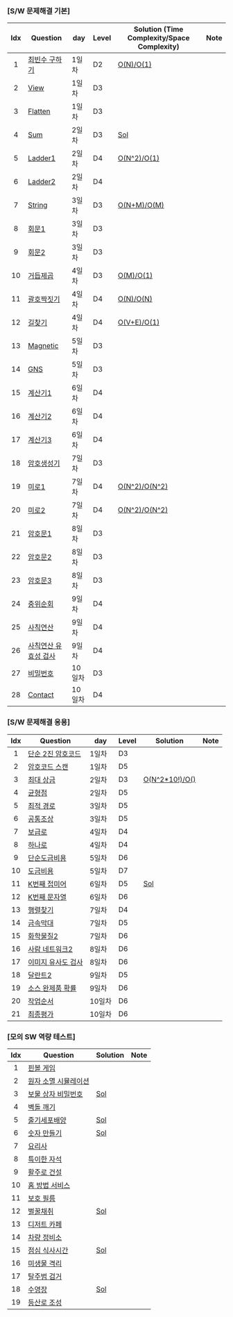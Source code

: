 ### [S/W 문제해결 기본]
| Idx  | Question                                                                                                                                                      | day  | Level | Solution (Time Complexity/Space Complexity)                                                                                                      | Note |
| :--: | ------------------------------------------------------------------------------------------------------------------------------------------------------------- | ---- | ----- | ------------------------------------------------------------------------------------------------------------------------------------------------ | ---- |
|  1   | [최빈수 구하기](https://swexpertacademy.com/main/code/problem/problemDetail.do?contestProbId=AV13zo1KAAACFAYh&categoryId=AV13zo1KAAACFAYh&categoryType=CODE)      | 1일차 | D2    | [O(N)/O(1)](https://github.com/SubAkBa/Algorithm_Solution/blob/master/SWEA/Solutions/Solution_%EC%B5%9C%EB%B9%88%EC%88%98.java)                  | |
|  2   | [View](https://swexpertacademy.com/main/code/problem/problemDetail.do?contestProbId=AV134DPqAA8CFAYh&categoryId=AV134DPqAA8CFAYh&categoryType=CODE)           | 1일차 | D3    | []()| |
|  3   | [Flatten](https://swexpertacademy.com/main/code/problem/problemDetail.do?contestProbId=AV139KOaABgCFAYh&categoryId=AV139KOaABgCFAYh&categoryType=CODE)        | 1일차 | D3    | []()| |
|  4   | [Sum](https://swexpertacademy.com/main/code/problem/problemDetail.do?contestProbId=AV13_BWKACUCFAYh&categoryId=AV13_BWKACUCFAYh&categoryType=CODE)            | 2일차 | D3    | [Sol](https://github.com/SubAkBa/Algorithm_Solution/blob/master/SWEA/Solutions/Solution_Sum.java)                                                 | |
|  5   | [Ladder1](https://swexpertacademy.com/main/code/problem/problemDetail.do?contestProbId=AV14ABYKADACFAYh&categoryId=AV14ABYKADACFAYh&categoryType=CODE)        | 2일차 | D4    | [O(N^2)/O(1)](https://github.com/SubAkBa/Algorithm_Solution/blob/master/SWEA/Solutions/Solution_Ladder1.java)                                     | |
|  6   | [Ladder2](https://swexpertacademy.com/main/code/problem/problemDetail.do?contestProbId=AV14BgD6AEECFAYh&categoryId=AV14BgD6AEECFAYh&categoryType=CODE)        | 2일차 | D4    | []()| |
|  7   | [String](https://swexpertacademy.com/main/code/problem/problemDetail.do?contestProbId=AV14P0c6AAUCFAYi&categoryId=AV14P0c6AAUCFAYi&categoryType=CODE)         | 3일차 | D3    | [O(N+M)/O(M)](https://github.com/SubAkBa/Algorithm_Solution/blob/master/SWEA/Solutions/Solution_String.java)                                      | |
|  8   | [회문1](https://swexpertacademy.com/main/code/problem/problemDetail.do?contestProbId=AV14QpAaAAwCFAYi&categoryId=AV14QpAaAAwCFAYi&categoryType=CODE)           | 3일차 | D3    | []()| |
|  9   | [회문2](https://swexpertacademy.com/main/code/problem/problemDetail.do?contestProbId=AV14Rq5aABUCFAYi&categoryId=AV14Rq5aABUCFAYi&categoryType=CODE)           | 3일차 | D3    | []()| |
|  10  | [거듭제곱](https://swexpertacademy.com/main/code/problem/problemDetail.do?contestProbId=AV14dUIaAAUCFAYD&categoryId=AV14dUIaAAUCFAYD&categoryType=CODE)         | 4일차 | D3    | [O(M)/O(1)](https://github.com/SubAkBa/Algorithm_Solution/blob/master/SWEA/Solutions/Solution_%EA%B1%B0%EB%93%AD%EC%A0%9C%EA%B3%B1.java)          | |
|  11  | [괄호짝짓기](https://swexpertacademy.com/main/code/problem/problemDetail.do?contestProbId=AV14eWb6AAkCFAYD&categoryId=AV14eWb6AAkCFAYD&categoryType=CODE)        | 4일차 | D4    | [O(N)/O(N)](https://github.com/SubAkBa/Algorithm_Solution/blob/master/SWEA/Solutions/Solution_%EA%B4%84%ED%98%B8%EC%A7%9D%EC%A7%93%EA%B8%B0.java) | |
|  12  | [길찾기](https://swexpertacademy.com/main/code/problem/problemDetail.do?contestProbId=AV14geLqABQCFAYD&categoryId=AV14geLqABQCFAYD&categoryType=CODE)           | 4일차 | D4    | [O(V+E)/O(1)](https://github.com/SubAkBa/Algorithm_Solution/blob/master/SWEA/Solutions/Solution_%EA%B8%B8%EC%B0%BE%EA%B8%B0.java)                 | |
|  13  | [Magnetic](https://swexpertacademy.com/main/code/problem/problemDetail.do?contestProbId=AV14hwZqABsCFAYD&categoryId=AV14hwZqABsCFAYD&categoryType=CODE)       | 5일차 | D3    | []()| |
|  14  | [GNS](https://swexpertacademy.com/main/code/problem/problemDetail.do?contestProbId=AV14jJh6ACYCFAYD&categoryId=AV14jJh6ACYCFAYD&categoryType=CODE)            | 5일차 | D3    | []()| |
|  15  | [계산기1](https://swexpertacademy.com/main/code/problem/problemDetail.do?contestProbId=AV14mbSaAEwCFAYD&categoryId=AV14mbSaAEwCFAYD&categoryType=CODE)          | 6일차 | D4    | []()| |
|  16  | [계산기2](https://swexpertacademy.com/main/code/problem/problemDetail.do?contestProbId=AV14nnAaAFACFAYD&categoryId=AV14nnAaAFACFAYD&categoryType=CODE)          | 6일차 | D4    | []()| |
|  17  | [계산기3](https://swexpertacademy.com/main/code/problem/problemDetail.do?contestProbId=AV14tDX6AFgCFAYD&categoryId=AV14tDX6AFgCFAYD&categoryType=CODE)          | 6일차 | D4    | []()| |
|  18  | [암호생성기](https://swexpertacademy.com/main/code/problem/problemDetail.do?contestProbId=AV14uWl6AF0CFAYD&categoryId=AV14uWl6AF0CFAYD&categoryType=CODE)        | 7일차 | D3    | []()| |
|  19  | [미로1](https://swexpertacademy.com/main/code/problem/problemDetail.do?contestProbId=AV14vXUqAGMCFAYD&categoryId=AV14vXUqAGMCFAYD&categoryType=CODE)           | 7일차 | D4    | [O(N^2)/O(N^2)](https://github.com/SubAkBa/Algorithm_Solution/blob/master/SWEA/Solutions/Solution_%EB%AF%B8%EB%A1%9C1.java)                       | |
|  20  | [미로2](https://swexpertacademy.com/main/code/problem/problemDetail.do?contestProbId=AV14wL9KAGkCFAYD&categoryId=AV14wL9KAGkCFAYD&categoryType=CODE)           | 7일차 | D4    | [O(N^2)/O(N^2)](https://github.com/SubAkBa/Algorithm_Solution/blob/master/SWEA/Solutions/Solution_%EB%AF%B8%EB%A1%9C2.java)                       | |
|  21  | [암호문1](https://swexpertacademy.com/main/code/problem/problemDetail.do?contestProbId=AV14w-rKAHACFAYD&categoryId=AV14w-rKAHACFAYD&categoryType=CODE)          | 8일차 | D3    | []()| |
|  22  | [암호문2](https://swexpertacademy.com/main/code/problem/problemDetail.do?contestProbId=AV14yIsqAHYCFAYD&categoryId=AV14yIsqAHYCFAYD&categoryType=CODE)          | 8일차 | D3    | []()| |
|  23  | [암호문3](https://swexpertacademy.com/main/code/problem/problemDetail.do?contestProbId=AV14zIwqAHwCFAYD&categoryId=AV14zIwqAHwCFAYD&categoryType=CODE)          | 8일차 | D3    | []()| |
|  24  | [중위순회](https://swexpertacademy.com/main/code/problem/problemDetail.do?contestProbId=AV140YnqAIECFAYD&categoryId=AV140YnqAIECFAYD&categoryType=CODE)          | 9일차 | D4    | []()| |
|  25  | [사칙연산](https://swexpertacademy.com/main/code/problem/problemDetail.do?contestProbId=AV141J8KAIcCFAYD&categoryId=AV141J8KAIcCFAYD&categoryType=CODE)          | 9일차 | D4    | []()| |
|  26  | [사칙연산 유효성 검사](https://swexpertacademy.com/main/code/problem/problemDetail.do?contestProbId=AV141176AIwCFAYD&categoryId=AV141176AIwCFAYD&categoryType=CODE) | 9일차 | D4    | []()| |
|  27  | [비밀번호](https://swexpertacademy.com/main/code/problem/problemDetail.do?contestProbId=AV14_DEKAJcCFAYD&categoryId=AV14_DEKAJcCFAYD&categoryType=CODE)          | 10일차 | D3   | []()| |
|  28  | [Contact](https://swexpertacademy.com/main/code/problem/problemDetail.do?contestProbId=AV15B1cKAKwCFAYD&categoryId=AV15B1cKAKwCFAYD&categoryType=CODE)         | 10일차 | D4   | []()| |

### [S/W 문제해결 응용]
| Idx  | Question                                                                                                                                                      | day  | Level | Solution                                                                                                                                   | Note |
| :--: | ------------------------------------------------------------------------------------------------------------------------------------------------------------- | ---- | ----- | ------------------------------------------------------------------------------------------------------------------------------------------ | ---- |
|  1   | [단순 2진 암호코드](https://swexpertacademy.com/main/code/problem/problemDetail.do?contestProbId=AV15FZuqAL4CFAYD&categoryId=AV15FZuqAL4CFAYD&categoryType=CODE)  | 1일차 | D3    | []()| |
|  2   | [암호코드 스캔](https://swexpertacademy.com/main/code/problem/problemDetail.do?contestProbId=AV15JEKKAM8CFAYD&categoryId=AV15JEKKAM8CFAYD&categoryType=CODE)      | 1일차 | D5    | []()| |
|  3   | [최대 상금](https://swexpertacademy.com/main/code/problem/problemDetail.do?contestProbId=AV15Khn6AN0CFAYD&categoryId=AV15Khn6AN0CFAYD&categoryType=CODE)         | 2일차 | D3    | [O(N^2*10!)/O()](https://github.com/SubAkBa/Algorithm_Solution/blob/master/SWEA/Solutions/Solution_%EC%B5%9C%EB%8C%80%EC%83%81%EA%B8%88.java)   | |
|  4   | [균형점](https://swexpertacademy.com/main/code/problem/problemDetail.do?contestProbId=AV15MeBKAOgCFAYD&categoryId=AV15MeBKAOgCFAYD&categoryType=CODE)           | 2일차 | D5    | []()| |
|  5   | [최적 경로](https://swexpertacademy.com/main/code/problem/problemDetail.do?contestProbId=AV15OZ4qAPICFAYD&categoryId=AV15OZ4qAPICFAYD&categoryType=CODE)         | 3일차 | D5    |[]()| |
|  6   | [공통조상](https://swexpertacademy.com/main/code/problem/problemDetail.do?contestProbId=AV15PTkqAPYCFAYD&categoryId=AV15PTkqAPYCFAYD&categoryType=CODE)          | 3일차 | D5    | []()| |
|  7   | [보급로](https://swexpertacademy.com/main/code/problem/problemDetail.do?contestProbId=AV15QRX6APsCFAYD&categoryId=AV15QRX6APsCFAYD&categoryType=CODE)           | 4일차 | D4    | []()| |
|  8   | [하나로](https://swexpertacademy.com/main/code/problem/problemDetail.do?contestProbId=AV15StKqAQkCFAYD&categoryId=AV15StKqAQkCFAYD&categoryType=CODE)           | 4일차 | D4    | []()| |
|  9   | [단순도금비용](https://swexpertacademy.com/main/code/problem/problemDetail.do?contestProbId=AV15Tx9aARECFAYD&categoryId=AV15Tx9aARECFAYD&categoryType=CODE)       | 5일차 | D6    |[]()| |
|  10  | [도금비용](https://swexpertacademy.com/main/code/problem/problemDetail.do?contestProbId=AV15V9jKARwCFAYD&categoryId=AV15V9jKARwCFAYD&categoryType=CODE)          | 5일차 | D7    |[]()| |
|  11  | [K번째 접미어](https://swexpertacademy.com/main/code/problem/problemDetail.do?contestProbId=AV18GHd6IskCFAZN&categoryId=AV18GHd6IskCFAZN&categoryType=CODE)       | 6일차 | D5   | [Sol](https://github.com/SubAkBa/Algorithm_Solution/blob/master/SWEA/Solutions/Solution_K%EB%B2%88%EC%A7%B8%EC%A0%91%EB%AF%B8%EC%96%B4.java)| |
|  12  | [K번째 문자열](https://swexpertacademy.com/main/code/problem/problemDetail.do?contestProbId=AV18KWf6ItECFAZN&categoryId=AV18KWf6ItECFAZN&categoryType=CODE)       | 6일차 | D6   | []()| |
|  13  | [행렬찾기](https://swexpertacademy.com/main/code/problem/problemDetail.do?contestProbId=AV18LoAqItcCFAZN&categoryId=AV18LoAqItcCFAZN&categoryType=CODE)          | 7일차 | D4   | []()| |
|  14  | [금속막대](https://swexpertacademy.com/main/code/problem/problemDetail.do?contestProbId=AV18NaZqIt8CFAZN&categoryId=AV18NaZqIt8CFAZN&categoryType=CODE)          | 7일차 | D5   | []()| |
|  15  | [화학물질2](https://swexpertacademy.com/main/code/problem/problemDetail.do?contestProbId=AV18OR16IuUCFAZN&categoryId=AV18OR16IuUCFAZN&categoryType=CODE)         | 7일차 | D6   | []()| |
|  16  | [사람 네트워크2](https://swexpertacademy.com/main/code/problem/problemDetail.do?contestProbId=AV18P2B6Iu8CFAZN&categoryId=AV18P2B6Iu8CFAZN&categoryType=CODE)     | 8일차 | D6   | []()| |
|  17  | [이미지 유사도 검사](https://swexpertacademy.com/main/code/problem/problemDetail.do?contestProbId=AV18Q_MqIvUCFAZN&categoryId=AV18Q_MqIvUCFAZN&categoryType=CODE)  | 8일차 | D6   | []()| |
|  18  | [달란트2](https://swexpertacademy.com/main/code/problem/problemDetail.do?contestProbId=AV18R8FKIvoCFAZN&categoryId=AV18R8FKIvoCFAZN&categoryType=CODE)          | 9일차 | D5   | []()| |
|  19  | [소스 완제품 확률](https://swexpertacademy.com/main/code/problem/problemDetail.do?contestProbId=AV18Sx36IwACFAZN&categoryId=AV18Sx36IwACFAZN&categoryType=CODE)    | 9일차 | D6   | []()| |
|  20  | [작업순서](https://swexpertacademy.com/main/code/problem/problemDetail.do?contestProbId=AV18TrIqIwUCFAZN&categoryId=AV18TrIqIwUCFAZN&categoryType=CODE)          | 10일차 | D6  | []()| |
|  21  | [최종평가](https://swexpertacademy.com/main/code/problem/problemDetail.do?contestProbId=AV18U3f6Iw0CFAZN&categoryId=AV18U3f6Iw0CFAZN&categoryType=CODE)          | 10일차 | D6  | []()| |

### [모의 SW 역량 테스트]
| Idx  | Question                                                                                                                                                      | Solution                                                                                                                                                               | Note |
| :--: | ------------------------------------------------------------------------------------------------------------------------------------------------------------- | ---------------------------------------------------------------------------------------------------------------------------------------------------------------------- | ---- |
|  1   | [핀볼 게임](https://swexpertacademy.com/main/code/problem/problemDetail.do?contestProbId=AWXRF8s6ezEDFAUo&categoryId=AWXRF8s6ezEDFAUo&categoryType=CODE)        |
|  2   | [원자 소멸 시뮬레이션](https://swexpertacademy.com/main/code/problem/problemDetail.do?contestProbId=AWXRFInKex8DFAUo&categoryId=AWXRFInKex8DFAUo&categoryType=CODE)|
|  3   | [보물 상자 비밀번호](https://swexpertacademy.com/main/code/problem/problemDetail.do?contestProbId=AWXRUN9KfZ8DFAUo&categoryId=AWXRUN9KfZ8DFAUo&categoryType=CODE) | [Sol](https://github.com/SubAkBa/Algorithm_Solution/blob/master/SWEA/Solutions/Solution_%EB%B3%B4%EB%AC%BC%EC%83%81%EC%9E%90%EB%B9%84%EB%B0%80%EB%B2%88%ED%98%B8.java)  | |
|  4   | [벽돌 깨기](https://swexpertacademy.com/main/code/problem/problemDetail.do?contestProbId=AWXRQm6qfL0DFAUo&categoryId=AWXRQm6qfL0DFAUo&categoryType=CODE)        |
|  5   | [줄기세포배양](https://swexpertacademy.com/main/code/problem/problemDetail.do?contestProbId=AWXRJ8EKe48DFAUo&categoryId=AWXRJ8EKe48DFAUo&categoryType=CODE)      | [Sol](https://github.com/SubAkBa/Algorithm_Solution/blob/master/SWEA/Solutions/Solution_%EC%A4%84%EA%B8%B0%EC%84%B8%ED%8F%AC%EB%B0%B0%EC%96%91.java)                    | |
|  6   | [숫자 만들기](https://swexpertacademy.com/main/code/problem/problemDetail.do?contestProbId=AWIeRZV6kBUDFAVH&categoryId=AWIeRZV6kBUDFAVH&categoryType=CODE)       | [Sol](https://github.com/SubAkBa/Algorithm_Solution/blob/master/SWEA/Solutions/Solution_%EC%88%AB%EC%9E%90%EB%A7%8C%EB%93%A4%EA%B8%B0.java)                            | |
|  7   | [요리사](https://swexpertacademy.com/main/code/problem/problemDetail.do?contestProbId=AWIeUtVakTMDFAVH&categoryId=AWIeUtVakTMDFAVH&categoryType=CODE)           | | |
|  8   | [특이한 자석](https://swexpertacademy.com/main/code/problem/problemDetail.do?contestProbId=AWIeV9sKkcoDFAVH&categoryId=AWIeV9sKkcoDFAVH&categoryType=CODE)       | | |
|  9   | [활주로 건설](https://swexpertacademy.com/main/code/problem/problemDetail.do?contestProbId=AWIeW7FakkUDFAVH&categoryId=AWIeW7FakkUDFAVH&categoryType=CODE)       | | |
|  10  | [홈 방법 서비스](https://swexpertacademy.com/main/code/problem/problemDetail.do?contestProbId=AV5V61LqAf8DFAWu&categoryId=AV5V61LqAf8DFAWu&categoryType=CODE)    | | |
|  11  | [보호 필름](https://swexpertacademy.com/main/code/problem/problemDetail.do?contestProbId=AV5V1SYKAaUDFAWu&categoryId=AV5V1SYKAaUDFAWu&categoryType=CODE)        | | |
|  12  | [벌꿀채취](https://swexpertacademy.com/main/code/problem/problemDetail.do?contestProbId=AV5V4A46AdIDFAWu&categoryId=AV5V4A46AdIDFAWu&categoryType=CODE)         | [Sol](https://github.com/SubAkBa/Algorithm_Solution/blob/master/SWEA/Solutions/Solution_%EB%B2%8C%EA%BF%80%EC%B1%84%EC%B7%A8.java)                                      | |
|  13  | [디저트 카페](https://swexpertacademy.com/main/code/problem/problemDetail.do?contestProbId=AV5VwAr6APYDFAWu&categoryId=AV5VwAr6APYDFAWu&categoryType=CODE)       | | |
|  14  | [차량 정비소](https://swexpertacademy.com/main/code/problem/problemDetail.do?contestProbId=AV6c6bgaIuoDFAXy&categoryId=AV6c6bgaIuoDFAXy&categoryType=CODE)       | | |
|  15  | [점심 식사시간](https://swexpertacademy.com/main/code/problem/problemDetail.do?contestProbId=AV5-BEE6AK0DFAVl&categoryId=AV5-BEE6AK0DFAVl&categoryType=CODE)     | [Sol](https://github.com/SubAkBa/Algorithm_Solution/blob/master/SWEA/Solutions/Solution_%EC%A0%90%EC%8B%AC%EC%8B%9D%EC%82%AC%EC%8B%9C%EA%B0%84.java)                    | |
|  16  | [미생물 격리](https://swexpertacademy.com/main/code/problem/problemDetail.do?contestProbId=AV597vbqAH0DFAVl&categoryId=AV597vbqAH0DFAVl&categoryType=CODE)       | | |
|  17  | [탈주범 검거](https://swexpertacademy.com/main/code/problem/problemDetail.do?contestProbId=AV5PpLlKAQ4DFAUq&categoryId=AV5PpLlKAQ4DFAUq&categoryType=CODE)       | | |
|  18  | [수영장](https://swexpertacademy.com/main/code/problem/problemDetail.do?contestProbId=AV5PpFQaAQMDFAUq&categoryId=AV5PpFQaAQMDFAUq&categoryType=CODE)           | [Sol](https://github.com/SubAkBa/Algorithm_Solution/blob/master/SWEA/Solutions/Solution_%EC%88%98%EC%98%81%EC%9E%A5.java)                                              | |
|  19  | [등산로 조성](https://swexpertacademy.com/main/code/problem/problemDetail.do?contestProbId=AV5PoOKKAPIDFAUq&categoryId=AV5PoOKKAPIDFAUq&categoryType=CODE)       | | |
